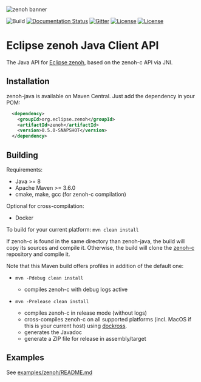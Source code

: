 ![zenoh banner](./zenoh-dragon.png)

![Build](https://github.com/eclipse-zenoh/zenoh-java/workflows/Build%20(for%20all%20supported%20platform)/badge.svg)
[![Documentation Status](https://readthedocs.org/projects/zenoh-java/badge/?version=latest)](https://zenoh-java.readthedocs.io/en/latest/?badge=latest)
[![Gitter](https://badges.gitter.im/atolab/zenoh.svg)](https://gitter.im/atolab/zenoh?utm_source=badge&utm_medium=badge&utm_campaign=pr-badge)
[![License](https://img.shields.io/badge/License-EPL%202.0-blue)](https://choosealicense.com/licenses/epl-2.0/)
[![License](https://img.shields.io/badge/License-Apache%202.0-blue.svg)](https://opensource.org/licenses/Apache-2.0)

# Eclipse zenoh Java Client API

The Java API for [Eclipse zenoh](https://zenoh.io), based on the zenoh-c API via JNI.

## Installation

zenoh-java is available on Maven Central.
Just add the dependency in your POM:
```xml
  <dependency>
    <groupId>org.eclipse.zenoh</groupId>
    <artifactId>zenoh</artifactId>
    <version>0.5.0-SNAPSHOT</version>
  </dependency>
```

## Building
Requirements:
 - Java >= 8
 - Apache Maven >= 3.6.0
 - cmake, make, gcc (for zenoh-c compilation)

Optional for cross-compilation:
 - Docker

To build for your current platform:
```mvn clean install```

If zenoh-c is found in the same directory than zenoh-java, the build will copy its sources and compile it.
Otherwise, the build will clone the [zenoh-c](https://github.com/eclipse-zenoh/zenoh-c) repository and compile it.

Note that this Maven build offers profiles in addition of the default one:

 - ```mvn -Pdebug clean install```

    - compiles zenoh-c with debug logs active

 - ```mvn -Prelease clean install```

   - compiles zenoh-c in release mode (without logs)
   - cross-compiles zenoh-c on all supported platforms (incl. MacOS if this is your current host) using [dockross](https://github.com/dockcross/dockcross).
   - generates the Javadoc
   - generate a ZIP file for release in assembly/target


## Examples
See [examples/zenoh/README.md](examples/zenoh/)
